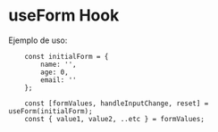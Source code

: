 # useForm Hook

Ejemplo de uso:
```
    const initialForm = {
        name: '',
        age: 0,
        email: ''
    };
    
    const [formValues, handleInputChange, reset] = useForm(initialForm);
    const { value1, value2, ..etc } = formValues;
```
